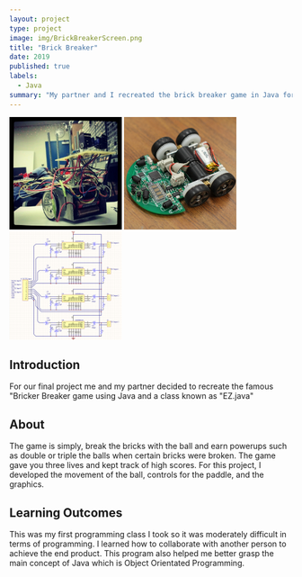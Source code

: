 ```yaml
---
layout: project
type: project
image: img/BrickBreakerScreen.png
title: "Brick Breaker"
date: 2019
published: true
labels:
  - Java
summary: "My partner and I recreated the brick breaker game in Java for our final project in ICS 111"
---
```


<div class="text-center p-4">
  <img width="200px" src="../img/micromouse/micromouse-robot.png" class="img-thumbnail" >
  <img width="200px" src="../img/micromouse/micromouse-robot-2.jpg" class="img-thumbnail" >
  <img width="200px" src="../img/micromouse/micromouse-circuit.png" class="img-thumbnail" >
</div>

<h2 id="Introduction">Introduction</h2>
For our final project me and my partner decided to recreate the famous "Bricker Breaker game using Java and a class known as "EZ.java" 

<h2 id="About">About</h2>

The game is simply, break the bricks with the ball and earn powerups such as double or triple the balls when certain bricks were broken. The game gave you three lives and kept track of high scores. For this project, I developed the movement of the ball, controls for the paddle, and the graphics.

<h2 id="learning-outcomes">Learning Outcomes</h2>

This was my first programming class I took so it was moderately difficult in terms of programming. I learned how to collaborate with another person to achieve the end product. This program also helped me better grasp the main concept of Java which is Object Orientated Programming.
```

